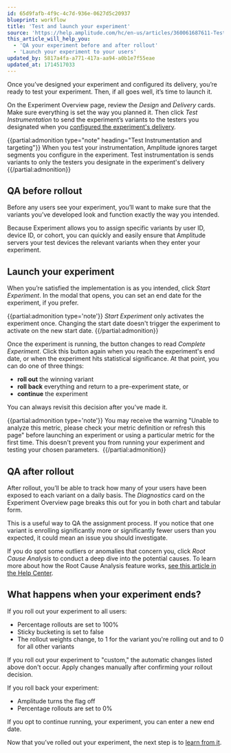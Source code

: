 ```yaml
---
id: 65d9fafb-4f9c-4c7d-936e-0627d5c20937
blueprint: workflow
title: 'Test and launch your experiment'
source: 'https://help.amplitude.com/hc/en-us/articles/360061687611-Test-and-launch-your-experiment'
this_article_will_help_you:
  - 'QA your experiment before and after rollout'
  - 'Launch your experiment to your users'
updated_by: 5817a4fa-a771-417a-aa94-a0b1e7f55eae
updated_at: 1714517033
---
```

Once you’ve designed your experiment and configured its delivery, you’re ready to test your experiment. Then, if all goes well, it’s time to launch it.

On the Experiment Overview page, review the *Design* and *Delivery* cards. Make sure everything is set the way you planned it. Then click *Test Instrumentation* to send the experiment’s variants to the testers you designated when you [configured the experiment's delivery](/docs/feature-experiment/workflow/configure-delivery).

{{partial:admonition type="note" heading="Test Instrumentation and targeting"}}
When you test your instrumentation, Amplitude ignores target segments you configure in the experiment. Test instrumentation is sends variants to only the testers you designate in the experiment's delivery
{{/partial:admonition}}

## QA before rollout

Before any users see your experiment, you’ll want to make sure that the variants you’ve developed look and function exactly the way you intended.

Because Experiment allows you to assign specific variants by user ID, device ID, or cohort, you can quickly and easily ensure that Amplitude servers your test devices the relevant variants when they enter your experiment. 

## Launch your experiment

When you’re satisfied the implementation is as you intended, click *Start Experiment*. In the modal that opens, you can set an end date for the experiment, if you prefer.

{{partial:admonition type='note'}}
*Start Experiment* only activates the experiment once. Changing the start date doesn't trigger the experiment to activate on the new start date.
{{/partial:admonition}}

Once the experiment is running, the button changes to read *Complete Experiment*. Click this button again when you reach the experiment's end date, or when the experiment hits statistical significance. At that point, you can do one of three things:

* **roll out** the winning variant
* **roll back** everything and return to a pre-experiment state, or
* **continue** the experiment

You can always revisit this decision after you've made it.

{{partial:admonition type='note'}}
 You may receive the warning "Unable to analyze this metric, please check your metric definition or refresh this page" before launching an experiment or using a particular metric for the first time. This doesn't prevent you from running your experiment and testing your chosen parameters. 
{{/partial:admonition}}

## QA after rollout

After rollout, you’ll be able to track how many of your users have been exposed to each variant on a daily basis. The *Diagnostics* card on the Experiment Overview page breaks this out for you in both chart and tabular form.

This is a useful way to QA the assignment process. If you notice that one variant is enrolling significantly more or significantly fewer users than you expected, it could mean an issue you should investigate.

If you do spot some outliers or anomalies that concern you, click *Root Cause Analysis* to conduct a deep dive into the potential causes. To learn more about how the Root Cause Analysis feature works, [see this article in the Help Center](/docs/analytics/root-cause-analysis).

## What happens when your experiment ends?

If you roll out your experiment to all users:

* Percentage rollouts are set to 100%
* Sticky bucketing is set to false
* The rollout weights change, to 1 for the variant you're rolling out and to 0 for all other variants

If you roll out your experiment to "custom," the automatic changes listed above don't occur. Apply changes manually after confirming your rollout decision.

If you roll back your experiment:

* Amplitude turns the flag off
* Percentage rollouts are set to 0%

If you opt to continue running, your experiment, you can enter a new end date.

Now that you’ve rolled out your experiment, the next step is to [learn from it](/docs/feature-experiment/workflow/experiment-learnings).
